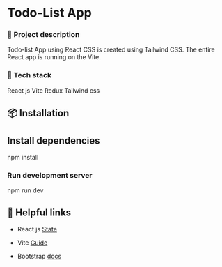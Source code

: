 # Todo-List App

### 📄 Project description

Todo-list App using React CSS is created using Tailwind CSS. The entire React app is running on the Vite.

### 🚀 Tech stack

React js
Vite
Redux
Tailwind css

## 📦 Installation

## Install dependencies
npm install

### Run development server
npm run dev

## 📌 Helpful links

<ul>
<li>
 
 React js [State](https://react.dev/learn/state-a-components-memory) 
 </li>
 <li>
  
 Vite [Guide](https://vitejs.dev/guide/) 
</li>
 <li>
  
 Bootstrap [docs](https://getbootstrap.com/docs/5.3/getting-started/introduction/) 
 </li>
</ul>
